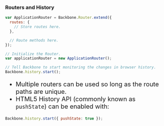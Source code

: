### Routers and History

``` javascript
var ApplicationRouter = Backbone.Router.extend({
  routes: {
    // Store routes here.
  },

  // Route methods here.
});

// Initialize the Router.
var applicationRouter = new ApplicationRouter();

// Tell Backbone to start monitoring the changes in browser history.
Backbone.history.start();
```

* Multiple routers can be used so long as the route paths are unique.
* HTML5 History API (commonly known as `pushState`) can be enabled with:

``` javascript
Backbone.history.start({ pushState: true });
```

<style scoped>
  @host {
    background: #FFF;
  }

  ul {
    font-size: 20px;
  }
</style>

